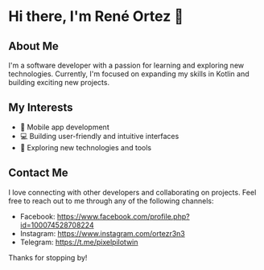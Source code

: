# Hi there, I'm René Ortez 👋

## About Me
I'm a software developer with a passion for learning and exploring new technologies. Currently, I'm focused on expanding my skills in Kotlin and building exciting new projects.

## My Interests
- 📱 Mobile app development
- 💻 Building user-friendly and intuitive interfaces
- 🚀 Exploring new technologies and tools

## Contact Me
I love connecting with other developers and collaborating on projects. Feel free to reach out to me through any of the following channels:
- Facebook: https://www.facebook.com/profile.php?id=100074528708224
- Instagram: https://www.instagram.com/ortezr3n3
- Telegram: https://t.me/pixelpilotwin

Thanks for stopping by!
